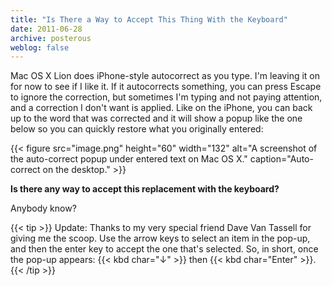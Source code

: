 ```yaml
---
title: "Is There a Way to Accept This Thing With the Keyboard"
date: 2011-06-28
archive: posterous
weblog: false
---
```


Mac OS X Lion does iPhone-style autocorrect as you type. I'm leaving it on for now to see if I like it. If it autocorrects something, you can press Escape to ignore the correction, but sometimes I'm typing and not paying attention, and a correction I don't want is applied. Like on the iPhone, you can back up to the word that was corrected and it will show a popup like the one below so you can quickly restore what you originally entered:

{{< figure 
	src="image.png" 
	height="60" 
	width="132" 
	alt="A screenshot of the auto-correct popup under entered text on Mac OS X." 
	caption="Auto-correct on the desktop." >}}
	
**Is there any way to accept this replacement with the keyboard?**

Anybody know?

{{< tip >}}
Update: Thanks to my very special friend Dave Van Tassell for giving me the scoop. Use the arrow keys to select an item in the pop-up, and then the enter key to accept the one that's selected. So, in short, once the pop-up appears: {{< kbd char="↓" >}} then {{< kbd char="Enter" >}}.
{{< /tip >}}